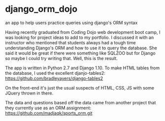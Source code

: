 # django_orm_dojo
an app to help users practice queries using django's ORM syntax

Having recently graduated from Coding Dojo web development boot camp, I was looking for project ideas to add to my portfolio. I discussed it with an instructor who mentioned that students always had a tough time understanding Django's ORM and how to use it to query the database. She said it would be great if there were something like SQLZOO but for Django so maybe I could try writing that. Well, this is the result.

The app is written in Python 2.7 and Django 1.10. To make HTML tables from the database, I used the excellent djanjo-tables2:
https://github.com/bradleyayers/django-tables2

On the front-end it's just the usual suspects of HTML, CSS, JS with some JQuery thrown in there.

The data and questions based off the data came from another project that they currently use as an ORM assignment:
https://github.com/madjaqk/sports_orm.git
